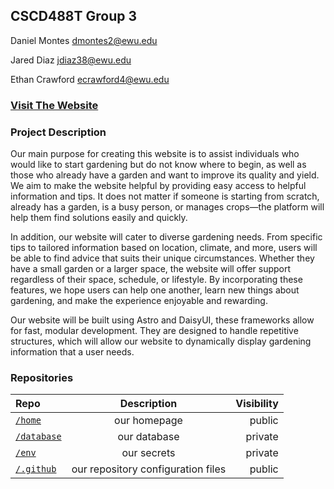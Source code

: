 ## CSCD488T Group 3

Daniel Montes	[dmontes2@ewu.edu](mailto:dmontes2@ewu.edu) 

Jared Diaz [jdiaz38@ewu.edu](mailto:jdiaz38@ewu.edu) 

Ethan Crawford [ecrawford4@ewu.edu](mailto:ecrawford4@ewu.edu) 

### [Visit The Website](https://https://cscd488group3-bloombuddy.netlify.app/)

### Project Description

Our main purpose for creating this website is to assist individuals who would like to start gardening but do not know where to begin, as well as those who already have a garden and want to improve its quality and yield. We aim to make the website helpful by providing easy access to helpful information and tips. It does not matter if someone is starting from scratch, already has a garden, is a busy person, or manages crops—the platform will help them find solutions easily and quickly. 

In addition, our website will cater to diverse gardening needs. From specific tips to tailored information based on location, climate, and more, users will be able to find advice that suits their unique circumstances. Whether they have a small garden or a larger space, the website will offer support regardless of their space, schedule, or lifestyle. By incorporating these features, we hope users can help one another, learn new things about gardening, and make the experience enjoyable and rewarding. 

Our website will be built using Astro and DaisyUI, these frameworks allow for fast, modular development. They are designed to handle repetitive structures, which will allow our website to dynamically display gardening information that a user needs. 

### Repositories

| Repo                                                                                          | Description                        | Visibility |
| :-------------------------------------------------------------------------------------------- | :--------------------------------: | ---------: |
| [`/home`](https://github.com/cscd488tGroup3/home/ "our homepage")                             |             our homepage           |     public |
| [`/database`](https://github.com/cscd488tGroup3/database/ "our database (private)")           |             our database           |    private |
| [`/env`](https://github.com/cscd488tGroup3/env/ "our secrets (private)")                      |             our secrets            |    private |
| [`/.github`](https://github.com/cscd488tGroup3/.github/ "our repository configuration files") | our repository configuration files |     public |

